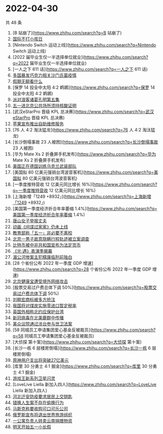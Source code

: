 # 2022-04-30

共 48 条

<!-- BEGIN -->
<!-- 最后更新时间 Sat Apr 30 2022 23:15:17 GMT+0800 (China Standard Time) -->

1. [B 站崩了](https://www.zhihu.com/search?q=B 站崩了)
1. [国际不打小孩日](https://www.zhihu.com/search?q=国际不打小孩日)
1. [Nintendo Switch 运动上线](https://www.zhihu.com/search?q=Nintendo Switch 运动上线)
1. [2022 届毕业生仅一半选择单位就业](https://www.zhihu.com/search?q=2022 届毕业生仅一半选择单位就业)
1. [一人之下 611 话](https://www.zhihu.com/search?q=一人之下 611 话)
1. [多国暴发巧克力相关沙门氏菌疫情](https://www.zhihu.com/search?q=多国暴发巧克力相关沙门氏菌疫情)
1. [假期无聊看什么](https://www.zhihu.com/search?q=假期无聊看什么)
1. [保罗 14 投全中太阳 4:2 鹈鹕](https://www.zhihu.com/search?q=保罗 14 投全中太阳 4:2 鹈鹕)
1. [派对浪客诸葛孔明第五集](https://www.zhihu.com/search?q=派对浪客诸葛孔明第五集)
1. [五一进北京公共场所须持核酸证明](https://www.zhihu.com/search?q=五一进北京公共场所须持核酸证明)
1. [武汉eStarPro 晋级 KPL 总决赛](https://www.zhihu.com/search?q=武汉eStarPro 晋级 KPL 总决赛)
1. [苹果宣布推出自助维修服务](https://www.zhihu.com/search?q=苹果宣布推出自助维修服务)
1. [76 人 4:2 淘汰猛龙](https://www.zhihu.com/search?q=76 人 4:2 淘汰猛龙)
1. [长沙倒塌事故 23 人被困](https://www.zhihu.com/search?q=长沙倒塌事故 23 人被困)
1. [华为 Mate Xs 2 折叠屏手机发布](https://www.zhihu.com/search?q=华为 Mate Xs 2 折叠屏手机发布)
1. [美国正在德国训练乌克兰武装部队](https://www.zhihu.com/search?q=美国正在德国训练乌克兰武装部队)
1. [美国拟 80 亿美元强销台湾波音客机](https://www.zhihu.com/search?q=美国拟 80 亿美元强销台湾波音客机)
1. [一季度推特营收 12 亿美元同比增长 16%](https://www.zhihu.com/search?q=一季度推特营收 12 亿美元同比增长
   16%)
1. [上海新增「1249 +8932」](https://www.zhihu.com/search?q=上海新增「1249 +8932」)
1. [美国第一季度经济折合年率萎缩 1.4%](https://www.zhihu.com/search?q=美国第一季度经济折合年率萎缩 1.4%)
1. [唐山女子举报丈夫](https://www.zhihu.com/search?q=唐山女子举报丈夫)
1. [动画《间谍过家家》仍未上线](https://www.zhihu.com/search?q=动画《间谍过家家》仍未上线)
1. [教育部称「五一」非必要不离校](https://www.zhihu.com/search?q=教育部称「五一」非必要不离校)
1. [北京一男子故意隐瞒行程轨迹被立案调查](https://www.zhihu.com/search?q=北京一男子故意隐瞒行程轨迹被立案调查)
1. [比特币被中非共和国宣布为法定货币](https://www.zhihu.com/search?q=比特币被中非共和国宣布为法定货币)
1. [《光·遇》表演季揭幕](https://www.zhihu.com/search?q=《光·遇》表演季揭幕)
1. [湄公河惨案主犯糯康临刑前独白](https://www.zhihu.com/search?q=湄公河惨案主犯糯康临刑前独白)
1. [28 个省份公布 2022 年一季度 GDP 增速](https://www.zhihu.com/search?q=28 个省份公布 2022 年一季度
   GDP 增速)
1. [北京健康宝遭受境外网络攻击](https://www.zhihu.com/search?q=北京健康宝遭受境外网络攻击)
1. [股票交易过户费总体下调 50%](https://www.zhihu.com/search?q=股票交易过户费总体下调 50%)
1. [刘畊宏商标被多方抢注](https://www.zhihu.com/search?q=刘畊宏商标被多方抢注)
1. [我国将对煤炭实施零进口暂定税率](https://www.zhihu.com/search?q=我国将对煤炭实施零进口暂定税率)
1. [英国外相称北约应保护台湾](https://www.zhihu.com/search?q=英国外相称北约应保护台湾)
1. [新冠病毒在北美鹿群中传播](https://www.zhihu.com/search?q=新冠病毒在北美鹿群中传播)
1. [美众议院通过涉台参与世卫法案](https://www.zhihu.com/search?q=美众议院通过涉台参与世卫法案)
1. [58 同城员工申请集团爱心基金反被裁员](https://www.zhihu.com/search?q=58 同城员工申请集团爱心基金反被裁员)
1. [大侦探 第十案](https://www.zhihu.com/search?q=大侦探 第十案)
1. [长沙一栋 6 层楼房倒塌](https://www.zhihu.com/search?q=长沙一栋 6 层楼房倒塌)
1. [原神用户支出将突破27亿美元](https://www.zhihu.com/search?q=原神用户支出将突破27亿美元)
1. [库里 30 分勇士 4:1 掘金](https://www.zhihu.com/search?q=库里 30 分勇士 4:1 掘金)
1. [游戏王新系列卫星闪灵](https://www.zhihu.com/search?q=游戏王新系列卫星闪灵)
1. [LoveLive Liella 新加入四人](https://www.zhihu.com/search?q=LoveLive Liella 新加入四人)
1. [河北迁安防疫要求居民上交钥匙](https://www.zhihu.com/search?q=河北迁安防疫要求居民上交钥匙)
1. [错换人生案不存在偷换行为](https://www.zhihu.com/search?q=错换人生案不存在偷换行为)
1. [马斯克称要收购可口可乐公司](https://www.zhihu.com/search?q=马斯克称要收购可口可乐公司)
1. [俄罗斯宣布将退出世界旅游组织](https://www.zhihu.com/search?q=俄罗斯宣布将退出世界旅游组织)
1. [一公寓负责人转卖云南捐赠物资](https://www.zhihu.com/search?q=一公寓负责人转卖云南捐赠物资)
1. [明天开始五一小长假](https://www.zhihu.com/search?q=明天开始五一小长假)

<!-- END -->
